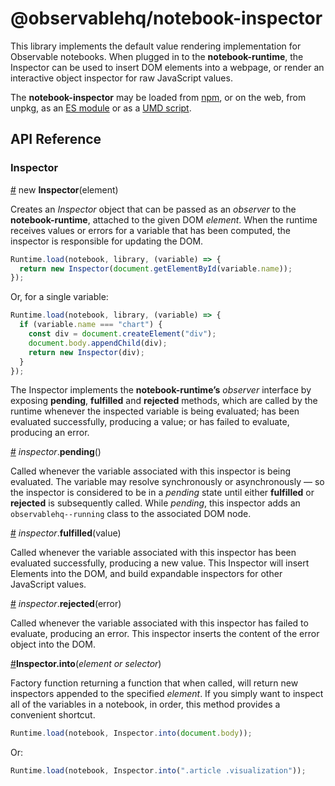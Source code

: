 # @observablehq/notebook-inspector

This library implements the default value rendering implementation for Observable notebooks. When plugged in to the **notebook-runtime**, the Inspector can be used to insert DOM elements into a webpage, or render an interactive object inspector for raw JavaScript values.

The **notebook-inspector** may be loaded from [npm](https://www.npmjs.com/package/@observablehq/notebook-inspector), or on the web, from unpkg, as an [ES module](https://unpkg.com/@observablehq/notebook-inspector?module) or as a [UMD script](https://unpkg.com/@observablehq/notebook-inspector/dist/notebook-inspector.umd.js).

## API Reference

### Inspector

<a href="#inspector" name="inspector">#</a> new <b>Inspector</b>(element)

Creates an *Inspector* object that can be passed as an *observer* to the **notebook-runtime**, attached to the given DOM *element*. When the runtime receives values or errors for a variable that has been computed, the inspector is responsible for updating the DOM.

```js
Runtime.load(notebook, library, (variable) => {
  return new Inspector(document.getElementById(variable.name));
});
```

Or, for a single variable:

```js
Runtime.load(notebook, library, (variable) => {
  if (variable.name === "chart") {
    const div = document.createElement("div");
    document.body.appendChild(div);
    return new Inspector(div);
  }
});
```

The Inspector implements the **notebook-runtime’s** *observer* interface by exposing **pending**, **fulfilled** and **rejected** methods, which are called by the runtime whenever the inspected variable is being evaluated; has been evaluated successfully, producing a value; or has failed to evaluate, producing an error.

<a href="#inspector_pending" name="inspector_pending">#</a> *inspector*.**pending**()

Called whenever the variable associated with this inspector is being evaluated. The variable may resolve synchronously or asynchronously — so the inspector is considered to be in a *pending* state until either **fulfilled** or **rejected** is subsequently called. While *pending*, this inspector adds an `observablehq--running` class to the associated DOM node.

<a href="#inspector_fulfilled" name="inspector_fulfilled">#</a> *inspector*.**fulfilled**(value)

Called whenever the variable associated with this inspector has been evaluated successfully, producing a new value. This Inspector will insert Elements into the DOM, and build expandable inspectors for other JavaScript values.

<a href="#inspector_rejected" name="inspector_rejected">#</a> *inspector*.**rejected**(error)

Called whenever the variable associated with this inspector has failed to evaluate, producing an error. This inspector inserts the content of the error object into the DOM.

<a href="#inspector_into" name="inspector_into">#</a><b>Inspector.into</b>(<i>element or selector</i>)

Factory function returning a function that when called, will return new inspectors appended to the specified *element*. If you simply want to inspect all of the variables in a notebook, in order, this method provides a convenient shortcut.

```js
Runtime.load(notebook, Inspector.into(document.body));
```

Or:

```js
Runtime.load(notebook, Inspector.into(".article .visualization"));
```
